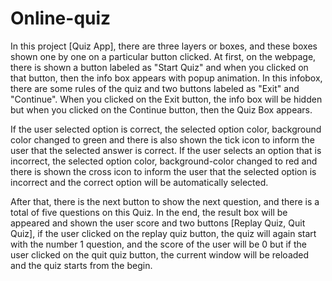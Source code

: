 # Online-quiz
In this project [Quiz App], there are three layers or boxes, and these boxes shown one by one on a particular button clicked. At first, on the webpage, there is shown a button labeled as "Start Quiz" and when you clicked on that button, then the info box appears with popup animation. In this infobox, there are some rules of the quiz and two buttons labeled as "Exit" and "Continue". When you clicked on the Exit button, the info box will be hidden but when you clicked on the Continue button, then the Quiz Box appears.


If the user selected option is correct, the selected option color, background color changed to green and there is also shown the tick icon to inform the user that the selected answer is correct. If the user selects an option that is incorrect, the selected option color, background-color changed to red and there is shown the cross icon to inform the user that the selected option is incorrect and the correct option will be automatically selected.


After that, there is the next button to show the next question, and there is a total of five questions on this Quiz. In the end, the result box will be appeared and shown the user score and two buttons [Replay Quiz, Quit Quiz], if the user clicked on the replay quiz button, the quiz will again start with the number 1 question, and the score of the user will be 0 but if the user clicked on the quit quiz button, the current window will be reloaded and the quiz starts from the begin.
